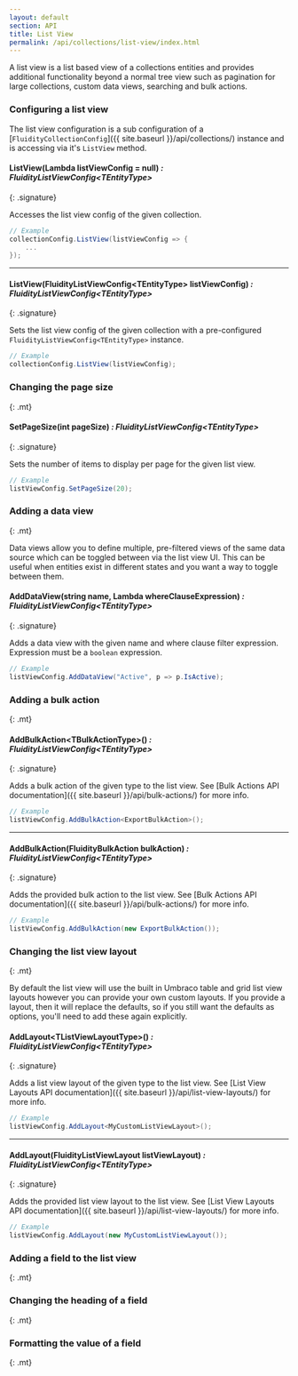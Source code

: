 ```yaml
---
layout: default
section: API
title: List View
permalink: /api/collections/list-view/index.html
---
```


A list view is a list based view of a collections entities and provides additional functionality beyond a normal tree view such as pagination for large collections, custom data views, searching and bulk actions.

### Configuring a list view

The list view configuration is a sub configuration of a [`FluidityCollectionConfig`]({{ site.baseurl }}/api/collections/) instance and is accessing via it's `ListView` method.

#### ListView(Lambda listViewConfig = null) *: FluidityListViewConfig&lt;TEntityType&gt;*
{: .signature}

Accesses the list view config of the given collection.

````csharp
// Example
collectionConfig.ListView(listViewConfig => {
    ...
});
````
---

#### ListView(FluidityListViewConfig&lt;TEntityType&gt; listViewConfig) *: FluidityListViewConfig&lt;TEntityType&gt;*
{: .signature}

Sets the list view config of the given collection with a pre-configured `FluidityListViewConfig<TEntityType>` instance.

````csharp
// Example
collectionConfig.ListView(listViewConfig);
````

### Changing the page size
{: .mt}

#### SetPageSize(int pageSize) *: FluidityListViewConfig&lt;TEntityType&gt;*
{: .signature}

Sets the number of items to display per page for the given list view.

````csharp
// Example
listViewConfig.SetPageSize(20);
````

### Adding a data view
{: .mt}

Data views allow you to define multiple, pre-filtered views of the same data source which can be toggled between via the list view UI. This can be useful when entities exist in different states and you want a way to toggle between them.

#### AddDataView(string name, Lambda whereClauseExpression) *: FluidityListViewConfig&lt;TEntityType&gt;*
{: .signature}

Adds a data view with the given name and where clause filter expression. Expression must be a `boolean` expression.

````csharp
// Example
listViewConfig.AddDataView("Active", p => p.IsActive);
````

### Adding a bulk action
{: .mt}

#### AddBulkAction&lt;TBulkActionType&gt;() *: FluidityListViewConfig&lt;TEntityType&gt;*
{: .signature}

Adds a bulk action of the given type to the list view. See [Bulk Actions API documentation]({{ site.baseurl }}/api/bulk-actions/) for more info.

````csharp
// Example
listViewConfig.AddBulkAction<ExportBulkAction>();
````

---

#### AddBulkAction(FluidityBulkAction bulkAction) *: FluidityListViewConfig&lt;TEntityType&gt;*
{: .signature}

Adds the provided bulk action to the list view. See [Bulk Actions API documentation]({{ site.baseurl }}/api/bulk-actions/) for more info.

````csharp
// Example
listViewConfig.AddBulkAction(new ExportBulkAction());
````

### Changing the list view layout
{: .mt}

By default the list view will use the built in Umbraco table and grid list view layouts however you can provide your own custom layouts. If you provide a layout, then it will replace the defaults, so if you still want the defaults as options, you'll need to add these again explicitly.

#### AddLayout&lt;TListViewLayoutType&gt;() *: FluidityListViewConfig&lt;TEntityType&gt;*
{: .signature}

Adds a list view layout of the given type to the list view. See [List View Layouts API documentation]({{ site.baseurl }}/api/list-view-layouts/) for more info.

````csharp
// Example
listViewConfig.AddLayout<MyCustomListViewLayout>();
````

---

#### AddLayout(FluidityListViewLayout listViewLayout) *: FluidityListViewConfig&lt;TEntityType&gt;*
{: .signature}

Adds the provided list view layout to the list view. See [List View Layouts API documentation]({{ site.baseurl }}/api/list-view-layouts/) for more info.

````csharp
// Example
listViewConfig.AddLayout(new MyCustomListViewLayout());
````

### Adding a field to the list view
{: .mt}

### Changing the heading of a field
{: .mt}

### Formatting the value of a field
{: .mt}